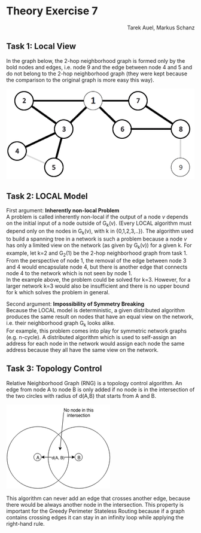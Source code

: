 # Theory Exercise 7

<p align="right">Tarek Auel, Markus Schanz</p>

## Task 1: Local View
In the graph below, the 2-hop neighborhood graph is formed only by the bold
nodes and edges, i.e. node 9 and the edge between node 4 and 5 and do not belong
to the 2-hop neighborhood graph (they were kept because the comparison to the
original graph is more easy this way).

![Two Hop Graph for Node 1](2-hop-graph.png "Two Hop Graph for Node 1")

## Task 2: LOCAL Model
First argument: **Inherently non-local Problem**  
A problem is called inherently non-local if the output of a node *v* depends on
the initial input of a node outside of G<sub>k</sub>(v). (Every LOCAL algorithm
must depend only on the nodes in G<sub>k</sub>(v), with k in {0,1,2,3,..}).
The algorithm used to build a spanning tree in a network is such a problem because 
a node *v* has only a limited view on the network (as given by G<sub>k</sub>(v))
for a given k. For example, let k=2 and G<sub>2</sub>(1) be the 2-hop neighborhood
graph from task 1. From the perspective of node 1, the removal of the edge between 
node 3 and 4 would encapsulate node 4, but there is another edge that connects node 4
to the network which is not seen by node 1.  
In the example above, the problem could be solved for k=3. However, for a larger
network k=3 would also be insufficient and there is no upper bound for k which 
solves the problem in general.

Second argument: **Impossibility of Symmetry Breaking**  
Because the LOCAL model is deterministic, a given distributed algorithm produces
the same result on nodes that have an equal view on the network, i.e. their
neighborhood graph G<sub>k</sub> looks alike.  
For example, this problem comes into play for symmetric network graphs (e.g. n-cycle).
A distributed algorithm which is used to self-assign an address for each node in
the network would assign each node the same address because they all have the
same view on the network. 

## Task 3: Topology Control
Relative Neighborhood Graph (RNG) is a topology control algorithm. An edge from node
A to node B is only added if no node is in the intersection of the two 
circles with radius of d(A,B) that starts from A and B.

![RNG](RNG.png "RNG")

This algorithm can never add an edge that crosses another edge, because there would
be always another node in the intersection. This property is important for the 
Greedy Perimeter Stateless Routing because if a graph contains crossing edges it
can stay in an infinity loop while applying the right-hand rule.
